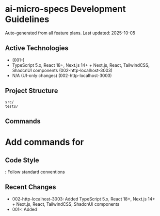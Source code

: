 # ai-micro-specs Development Guidelines

Auto-generated from all feature plans. Last updated: 2025-10-05

## Active Technologies
- (001-)
- TypeScript 5.x, React 18+, Next.js 14+ + Next.js, React, TailwindCSS, ShadcnUI components (002-http-localhost-3003)
- N/A (UI-only changes) (002-http-localhost-3003)

## Project Structure
```
src/
tests/
```

## Commands
# Add commands for 

## Code Style
: Follow standard conventions

## Recent Changes
- 002-http-localhost-3003: Added TypeScript 5.x, React 18+, Next.js 14+ + Next.js, React, TailwindCSS, ShadcnUI components
- 001-: Added

<!-- MANUAL ADDITIONS START -->
<!-- MANUAL ADDITIONS END -->

